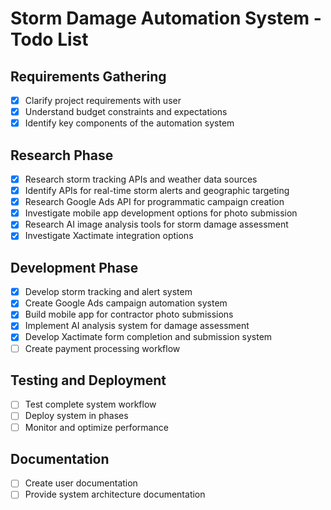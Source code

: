 # Storm Damage Automation System - Todo List

## Requirements Gathering
- [x] Clarify project requirements with user
- [x] Understand budget constraints and expectations
- [x] Identify key components of the automation system

## Research Phase
- [x] Research storm tracking APIs and weather data sources
- [x] Identify APIs for real-time storm alerts and geographic targeting
- [x] Research Google Ads API for programmatic campaign creation
- [x] Investigate mobile app development options for photo submission
- [x] Research AI image analysis tools for storm damage assessment
- [x] Investigate Xactimate integration options

## Development Phase
- [x] Develop storm tracking and alert system
- [x] Create Google Ads campaign automation system
- [x] Build mobile app for contractor photo submissions
- [x] Implement AI analysis system for damage assessment
- [x] Develop Xactimate form completion and submission system
- [ ] Create payment processing workflow

## Testing and Deployment
- [ ] Test complete system workflow
- [ ] Deploy system in phases
- [ ] Monitor and optimize performance

## Documentation
- [ ] Create user documentation
- [ ] Provide system architecture documentation
